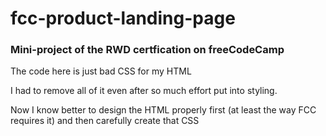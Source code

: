 # fcc-product-landing-page
### Mini-project of the RWD certfication on freeCodeCamp

The code here is just bad CSS for my HTML

I had to remove all of it even after so much effort put into styling. 

Now I know better to design the HTML properly first (at least the way FCC requires it) and then carefully create that CSS
